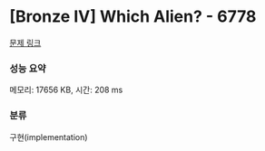 # [Bronze IV] Which Alien? - 6778 

[문제 링크](https://www.acmicpc.net/problem/6778) 

### 성능 요약

메모리: 17656 KB, 시간: 208 ms

### 분류

구현(implementation)

